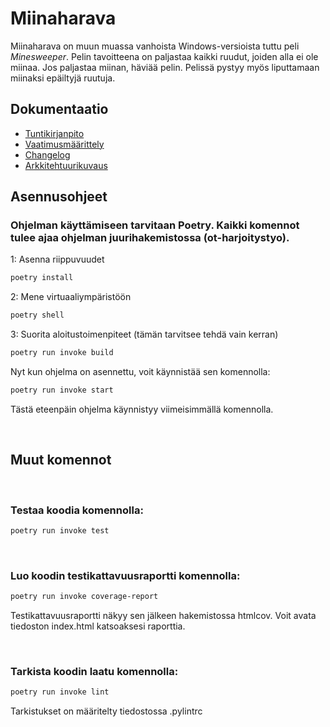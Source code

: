 # Miinaharava

Miinaharava on muun muassa vanhoista Windows-versioista tuttu peli *Minesweeper*. Pelin tavoitteena on paljastaa kaikki ruudut, joiden alla ei ole miinaa. Jos paljastaa miinan, häviää pelin. Pelissä pystyy myös liputtamaan miinaksi epäiltyjä ruutuja.


## Dokumentaatio

- [Tuntikirjanpito](https://github.com/thefakejj/ot-harjoitustyo/blob/main/documentation/tuntikirjanpito.md)
- [Vaatimusmäärittely](https://github.com/thefakejj/ot-harjoitustyo/blob/main/documentation/vaatimusmaarittely.md)
- [Changelog](https://github.com/thefakejj/ot-harjoitustyo/blob/main/documentation/changelog.md)
- [Arkkitehtuurikuvaus](https://github.com/thefakejj/ot-harjoitustyo/blob/main/documentation/arkkitehtuurikuvaus.md)

## Asennusohjeet

### Ohjelman käyttämiseen tarvitaan Poetry. Kaikki komennot tulee ajaa ohjelman juurihakemistossa (ot-harjoitystyo).


1: Asenna riippuvuudet

```bash
poetry install
```

2: Mene virtuaaliympäristöön

```bash
poetry shell
```

3: Suorita aloitustoimenpiteet (tämän tarvitsee tehdä vain kerran)
```bash
poetry run invoke build
```

Nyt kun ohjelma on asennettu, voit käynnistää sen komennolla:

```bash
poetry run invoke start
```

Tästä eteenpäin ohjelma käynnistyy viimeisimmällä komennolla.

<br>

## Muut komennot

<br>

### Testaa koodia komennolla: 

```bash
poetry run invoke test
```

<br>

### Luo koodin testikattavuusraportti komennolla:
```bash
poetry run invoke coverage-report
```
Testikattavuusraportti näkyy sen jälkeen hakemistossa htmlcov. Voit avata tiedoston index.html katsoaksesi raporttia.

<br>

### Tarkista koodin laatu komennolla:
```bash
poetry run invoke lint
```
Tarkistukset on määritelty tiedostossa .pylintrc